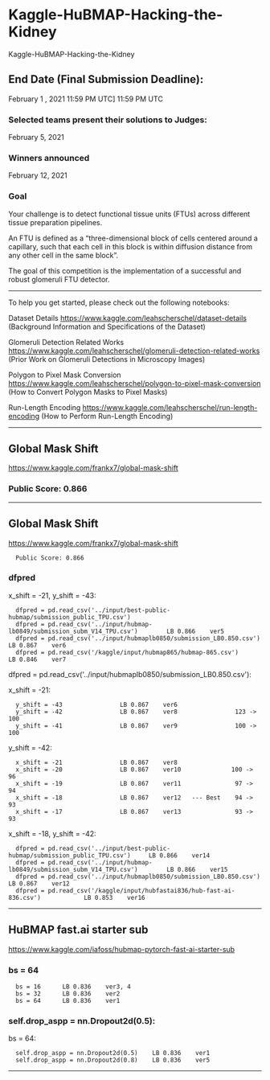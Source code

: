 # Kaggle-HuBMAP-Hacking-the-Kidney
Kaggle-HuBMAP-Hacking-the-Kidney


## End Date (Final Submission Deadline): 
February 1 , 2021 11:59 PM UTC] 11:59 PM UTC

### Selected teams present their solutions to Judges:
February 5, 2021

### Winners announced 
February 12, 2021

### Goal
Your challenge is to detect functional tissue units (FTUs) across different tissue preparation pipelines. 

An FTU is defined as a “three-dimensional block of cells centered around a capillary, such that each cell in this block is within diffusion distance from any other cell in the same block”. 

The goal of this competition is the implementation of a successful and robust glomeruli FTU detector.

-------

To help you get started, please check out the following notebooks:

Dataset Details https://www.kaggle.com/leahscherschel/dataset-details
(Background Information and Specifications of the Dataset)

Glomeruli Detection Related Works https://www.kaggle.com/leahscherschel/glomeruli-detection-related-works
(Prior Work on Glomeruli Detections in Microscopy Images)

Polygon to Pixel Mask Conversion https://www.kaggle.com/leahscherschel/polygon-to-pixel-mask-conversion
(How to Convert Polygon Masks to Pixel Masks)

Run-Length Encoding https://www.kaggle.com/leahscherschel/run-length-encoding
(How to Perform Run-Length Encoding)


-------

## Global Mask Shift 
https://www.kaggle.com/frankx7/global-mask-shift

### Public Score: 0.866


-------


## Global Mask Shift
https://www.kaggle.com/frankx7/global-mask-shift

      Public Score: 0.866
### dfpred

x_shift = -21, y_shift = -43: 

      dfpred = pd.read_csv('../input/best-public-hubmap/submission_public_TPU.csv')
      dfpred = pd.read_csv('../input/hubmap-lb0849/submission_subm_V14_TPU.csv')        LB 0.866    ver5
      dfpred = pd.read_csv('../input/hubmaplb0850/submission_LB0.850.csv')              LB 0.867    ver6
      dfpred = pd.read_csv('/kaggle/input/hubmap865/hubmap-865.csv')                    LB 0.846    ver7
      
dfpred = pd.read_csv('../input/hubmaplb0850/submission_LB0.850.csv'):

x_shift = -21:

      y_shift = -43                LB 0.867    ver6
      y_shift = -42                LB 0.867    ver8                123 -> 100
      y_shift = -41                LB 0.867    ver9                100 -> 100

y_shift = -42:

      x_shift = -21                LB 0.867    ver8      
      x_shift = -20                LB 0.867    ver10              100 -> 96
      x_shift = -19                LB 0.867    ver11               97 -> 94
      x_shift = -18                LB 0.867    ver12   --- Best    94 -> 93
      x_shift = -17                LB 0.867    ver13               93 -> 93
      
 
x_shift = -18, y_shift = -42: 
 
      dfpred = pd.read_csv('../input/best-public-hubmap/submission_public_TPU.csv')     LB 0.866    ver14
      dfpred = pd.read_csv('../input/hubmap-lb0849/submission_subm_V14_TPU.csv')        LB 0.866    ver15
      dfpred = pd.read_csv('../input/hubmaplb0850/submission_LB0.850.csv')              LB 0.867    ver12 
      dfpred = pd.read_csv('/kaggle/input/hubfastai836/hub-fast-ai-836.csv')            LB 0.853    ver16
 
-------      
      
## HuBMAP fast.ai starter sub
https://www.kaggle.com/iafoss/hubmap-pytorch-fast-ai-starter-sub


### bs = 64

      bs = 16      LB 0.836    ver3, 4
      bs = 32      LB 0.836    ver2
      bs = 64      LB 0.836    ver1

### self.drop_aspp = nn.Dropout2d(0.5):

bs = 64:

      self.drop_aspp = nn.Dropout2d(0.5)    LB 0.836    ver1
      self.drop_aspp = nn.Dropout2d(0.8)    LB 0.836    ver5


-------


